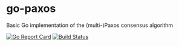 # go-paxos
Basic Go implementation of the (multi-)Paxos consensus algorithm

[![Go Report Card](https://goreportcard.com/badge/github.com/esaraci/go-paxos)](https://goreportcard.com/report/github.com/esaraci/go-paxos) [![Build Status](https://travis-ci.com/esaraci/go-paxos.svg?token=xbDSexAbCjzdWwhVHaAg&branch=master)](https://travis-ci.com/esaraci/go-paxos)
